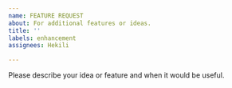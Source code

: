 ```yaml
---
name: FEATURE REQUEST
about: For additional features or ideas.
title: ''
labels: enhancement
assignees: Hekili

---
```


Please describe your idea or feature and when it would be useful.
